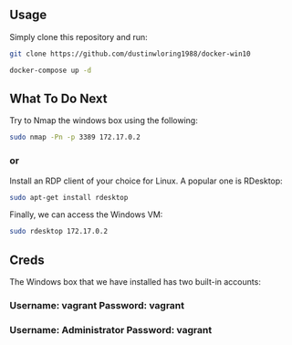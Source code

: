 ## Usage

Simply clone this repository and run:

```bash
git clone https://github.com/dustinwloring1988/docker-win10

docker-compose up -d
```


## What To Do Next


Try to Nmap the windows box using the following:
```bash
sudo nmap -Pn -p 3389 172.17.0.2
```

### or 

Install an RDP client of your choice for Linux. A popular one is RDesktop:

```bash
sudo apt-get install rdesktop
```

Finally, we can access the Windows VM:
```bash
sudo rdesktop 172.17.0.2
```


## Creds 

The Windows box that we have installed has two built-in accounts:

### Username: vagrant Password: vagrant

### Username: Administrator Password: vagrant
